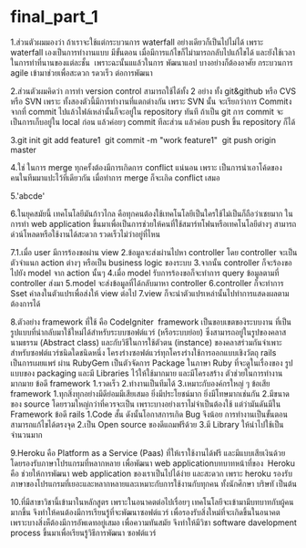 # final_part_1
1.ส่วนตัวผมมองว่า ถ้าเราจะใช้แต่กระบวนการ waterfall อย่างเดียวก็เป็นไปไม่ได้ เพราะ waterfall เองเป็นการทำงานแบบ มีขั้นตอน เมื่อมีการแก้ไขก็ไม่ามารถกลับไปแก้ไขได้ และยังใช้เวลาในการทำที่นานของแต่ละชั้น  เพราะฉะนั้นแแล้วในการ พัฒนาแอป บางอย่างก็ต้องอาศัย กระบวนการ agile เข้ามาช่วยเพื่อสะดวก รดวเร็ว ต่อการพัฒนา

2.ส่วนตัวผมคิดว่า การทำ version control สามารถใช้ได้ทั้ง 2 อย่าง ทั้ง git&github หรือ CVS หรือ SVN เพราะ ทั้งสองตัวนี้มีการทำงานที่แตกต่างกัน เพราะ SVN นั้น จะเรียกว่าการ Commitงจากที่ commit ไปแล้วไฟล์เหล่านั้นก็จะอยู่ใน repository ทันที ถ้าเป็น git การ commit จะเป็นการเก็บอยู่ใน local ก่อน แล้วค่อยๆ commit ทีละส่วน แล้วค่อย push ขึ้น repository ก็ได้

3.git init
  git add feature1 
  git commit -m "work feature1" 
  git push origin master

4.ใช่ ในการ merge ทุกครั้งต้องมีการเกิดการ conflict แน่นอน เพราะ เป็นการนำเอาโค้ดของคนในทีมมาแปะไว้ที่เดียวกัน เมื่อทำการ merge ก็จะเกิด conflict เสมอ 

5.'abcde'

6.ในยุคสมัยนี้ เทคโนโลยีมันก้าวไกล คือทุกคนต้องใช้เทคโนโลยีเป็นใครใช้ไม่เป็นก็ถือว่าเชยมาก ในการทำ web application ขึ้นมาเพื่อเป็นการช่วยให้คนที่ใช้สมาร์ทโฟนหรือเทคโนโลยีต่างๆ สามารถด่วน์โหลดหรือใช้งานได้สะดวก รวดเร็วไม่ว่าอยู่ที่ไหน

7.1.เมื่อ user มีการร้องขอผ่าน view
  2.ข้อมูลจะส่งผ่านไปหา controller โดย controller จะเป็นตัวจำแนก action ต่างๆ หรือเป็น business logic ของระบบ
  3.จากนั้น controller ก็จะร้องขอไปยัง model จาก action นั้นๆ 
  4.เมื่อ model รับการร้องขอก็จะทำการ query ข้อมูลตามที่ controller ส่งมา
  5.model จะส่งข้อมูลที่ได้กลับมาหา controller
  6.controller ก็จะทำการ Sset ค่าลงในตัวแปรเพื่อส่งให้ view ต่อไป
  7.view ก็จะนำตัวแปรเหล่านั้นไปทำการแสดงผลตามต้องการได้

8.ตัวอย่าง framework ที่ใช้ คือ CodeIgniter 
framework เป็นขอบเขตของระบบงาน ที่เป็นรูปแบบที่นำกลับมาใช้ใหม่ได้สำหรับระบบซอฟต์แวร์ (หรือระบบย่อย) ซึ่งสามารถอยู่ในรูปของคลาสนามธรรม (Abstract class) และกับวิธีในการใช้ตัวตน (instance) ของคลาสร่วมกันจำเพาะสำหรับซอฟต์แวร์ชนิดใดชนิดหนึ่ง โครงร่างซอฟต์แวร์ทุกโครงร่างใช้การออกแบบเชิงวัตถุ
rails  เป็นการเผยแพร่ ผ่าน RubyGem เป็นตัวจัดการ Package ในภาษา Ruby ที่จะดูในเรื่องของ รูปแบบของ packaging และมี Libraries ไว้ให้ใช้มากมาย และมีโครงสร้าง ตัวช่วยในการทำงานมากมาย
ข้อดี framework 1.รวดเร็ว 2.ทำงานเป็นทีมได้ 3.เหมาะกับองค์กรใหญ่ ๆ
ข้อเสีย framework 1.ทุกสิ่งทุกอย่างมีดีย่อมมีเสียเสมอ ยิ่งมีประโยชน์มาก ยิ่งมีโทษมากเช่นกัน 2.มีขนาดของ source โดยรวมใหญ่กว่าที่ควรจะเป็น เพราะบางอย่างเราไม่จำเป็นต้องใช้ แต่ว่ามันดันมีใน Framework
ข้อดี rails 1.Code สั้น ดังนั้นโอกาสการเกิด Bug จึงน้อย การทำงานเป็นขั้นตอน สามารถแก้ไขได้ตรงจุด 2.เป็น Open source ของดีแถมฟรีด้วย 3.มี Library ให้นำไปใช้เป็นจำนวนมาก

9.Heroku คือ Platform as a Service (Paas) ที่ให้เราใช้งานได้ฟรี และมีแบบเสียเงินด้วย โดยรองรับภาษาโปรแกรมที่หลากหลาย เพื่อพัฒนา web applicationบทบาทหน้าที่ของ  Heroku คือ ช่วยให้การพัฒนา web application ของเราเป็นไปได้ง่าย และสะดวก เพราะ heroku รองรับภาษาของโปรแกรมที่เยอะและหลากหลายและเหมาะกับการใช้งานกับทุกคน ทั้งนักศึกษา บริษทั เป็นต้น

10.ที่มีสาขาวิชานี้เข้ามาในหลักสูตร เพราะในอนาคตต่อไปเรื่อยๆ เทคโนโลยีจะเข้ามามีบทบาทกับผู้คนมากขึ้น จึงทำให้คนต้องมีการเรียนรู้ที่จะพัฒนาซอฟต์แวร์ เพื่อรองรับสิ่งใหม่ที่จะเกิดขึ้นในอนาคต เพราะบางสิ่งห็ต้องมีการอัพเดทอยู่เสมอ เพื่อความทันสมัย จึงทำให้มีวิชา software davelopment process ขึ้นมาเพื่อเรียนรู้วิธีการพัฒนา ซอฟต์แวร์ 
